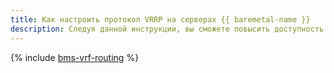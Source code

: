 ```yaml
---
title: Как настроить протокол VRRP на серверах {{ baremetal-name }}
description: Следуя данной инструкции, вы сможете повысить доступность серверов {{ baremetal-full-name }}, расположенных в разных приватных подсетях, за счет использования сетевого протокола VRRP.
---
```


{% include [bms-vrf-routing](../../_tutorials/routing/bms-vrf-routing.md) %}